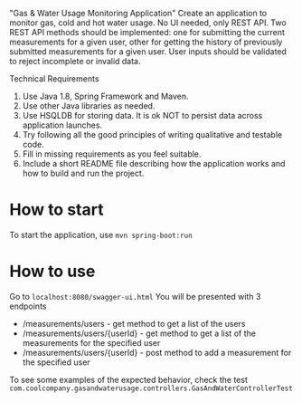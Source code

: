 "Gas & Water Usage Monitoring Application"
Create an application to monitor gas, cold and hot water usage. No UI needed, only REST API. Two REST API methods should be implemented: one for submitting the current measurements for a given user, other for getting the history of previously submitted measurements for a given user. User inputs should be validated to reject incomplete or invalid data.

Technical Requirements
1.	Use Java 1.8, Spring Framework and Maven.
2.	Use other Java libraries as needed.
3.	Use HSQLDB for storing data. It is ok NOT to persist data across application launches.
4.	Try following all the good principles of writing qualitative and testable code.
5.	Fill in missing requirements as you feel suitable.
6.	Include a short README file describing how the application works and how to build and run the project.


# How to start
To start the application, use `mvn spring-boot:run`

# How to use
Go to `localhost:8080/swagger-ui.html`
You will be presented with 3 endpoints
 - /measurements/users - get method to get a list of the users
 - /measurements/users/{userId} - get method to get a list of the measurements for the specified user
 - /measurements/users/{userId} - post method to add a measurement for the specified user

To see some examples of the expected behavior, check the test `com.coolcompany.gasandwaterusage.controllers.GasAndWaterControllerTest`